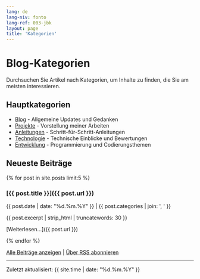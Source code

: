 ```yaml
---
lang: de
lang-niv: fonto
lang-ref: 003-jbk
layout: page
title: 'Kategorien'
---
```


# Blog-Kategorien

Durchsuchen Sie Artikel nach Kategorien, um Inhalte zu finden, die Sie am meisten interessieren.

## Hauptkategorien

- [Blog](category/blog/) - Allgemeine Updates und Gedanken
- [Projekte](category/projects) - Vorstellung meiner Arbeiten
- [Anleitungen](category/tutorials) - Schritt-für-Schritt-Anleitungen
- [Technologie](category/technology) - Technische Einblicke und Bewertungen
- [Entwicklung](category/development) - Programmierung und Codierungsthemen

## Neueste Beiträge

{% for post in site.posts limit:5 %}

### [{{ post.title }}]({{ post.url }})

{{ post.date | date: "%d.%m.%Y" }} | {{ post.categories | join: ', ' }}

{{ post.excerpt | strip_html | truncatewords: 30 }}

[Weiterlesen...]({{ post.url }})

{% endfor %}

[Alle Beiträge anzeigen](archive) | [Über RSS abonnieren](feed.xml)

---

Zuletzt aktualisiert: {{ site.time | date: "%d.%m.%Y" }}

